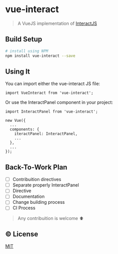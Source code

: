 # vue-interact

> A VueJS implementation of [InteractJS](http://interactjs.io)

## Build Setup

``` bash
# install using NPM
npm install vue-interact --save
```

## Using It

You can import either the vue-interact JS file:
```
import VueInteract from 'vue-interact';
```
Or use the InteractPanel component in your project:
```
import InteractPanel from 'vue-interact';

new Vue({
  ...
  components: {
    iteractPanel: InteractPanel,
    ...
  },
  ...
});
```

## Back-To-Work Plan

- [ ] Contribuition directives
- [ ] Separate properly InteractPanel
- [ ] Directive
- [ ] Documentation
- [ ] Change building process
- [ ] CI Process

> Any contribuition is welcome :arrow_up:

## ©️ License

[MIT](http://opensource.org/licenses/MIT)
